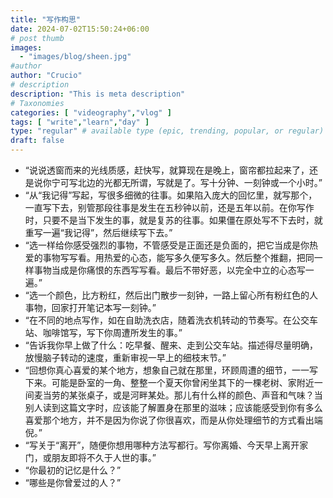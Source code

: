 ```yaml
---
title: "写作构思"
date: 2024-07-02T15:50:24+06:00
# post thumb
images:
  - "images/blog/sheen.jpg"
#author
author: "Crucio"
# description
description: "This is meta description"
# Taxonomies
categories: [ "videography","vlog" ]
tags: [ "write","learn","day" ]
type: "regular" # available type (epic, trending, popular, or regular)
draft: false
---
```

<p>

* “说说透窗而来的光线质感，赶快写，就算现在是晚上，窗帘都拉起来了，还是说你宁可写北边的光都无所谓，写就是了。写十分钟、一刻钟或一个小时。”
* “从“我记得”写起，写很多细微的往事。如果陷入庞大的回忆里，就写那个，一直写下去，别管那段往事是发生在五秒钟以前，还是五年以前。在你写作时，只要不是当下发生的事，就是复苏的往事。如果僵在原处写不下去时，就重写一遍“我记得”，然后继续写下去。”
* “选一样给你感受强烈的事物，不管感受是正面还是负面的，把它当成是你热爱的事物写写看。用热爱的心态，能写多久便写多久。然后整个推翻，把同一样事物当成是你痛恨的东西写写看。最后不带好恶，以完全中立的心态写一遍。”
* “选一个颜色，比方粉红，然后出门散步一刻钟，一路上留心所有粉红色的人事物，回家打开笔记本写一刻钟。”
* “在不同的地点写作，如在自助洗衣店，随着洗衣机转动的节奏写。在公交车站、咖啡馆写，写下你周遭所发生的事。”
* “告诉我你早上做了什么：吃早餐、醒来、走到公交车站。描述得尽量明确，放慢脑子转动的速度，重新审视一早上的细枝末节。”
* “回想你真心喜爱的某个地方，想象自己就在那里，环顾周遭的细节，一一写下来。可能是卧室的一角、整整一个夏天你曾闲坐其下的一棵老树、家附近一间麦当劳的某张桌子，或是河畔某处。那儿有什么样的颜色、声音和气味？当别人读到这篇文字时，应该能了解置身在那里的滋味；应该能感受到你有多么喜爱那个地方，并不是因为你说了你很喜欢，而是从你处理细节的方式看出端倪。”
* “写关于“离开”，随便你想用哪种方法写都行。写你离婚、今天早上离开家门，或朋友即将不久于人世的事。”
* “你最初的记忆是什么？”
* “哪些是你曾爱过的人？”
</p>

